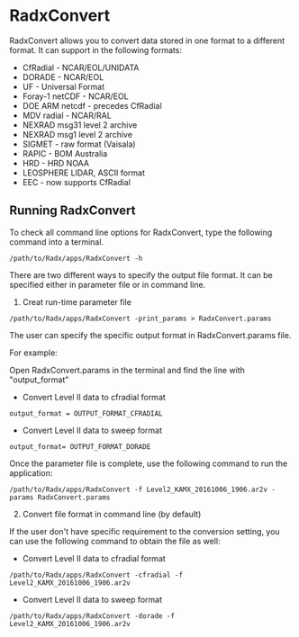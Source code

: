 # RadxConvert

RadxConvert allows you to convert data stored in one format to a different format. It can support in the following formats:
- CfRadial - NCAR/EOL/UNIDATA	
- DORADE - NCAR/EOL	
- UF - Universal Format	
- Foray-1 netCDF - NCAR/EOL	
- DOE ARM netcdf - precedes CfRadial	
- MDV radial - NCAR/RAL	
- NEXRAD msg31 level 2 archive	
- NEXRAD msg1 level 2 archive	
- SIGMET - raw format (Vaisala)	
- RAPIC - BOM Australia	
- HRD - HRD NOAA	
- LEOSPHERE LIDAR, ASCII format	
- EEC - now supports CfRadial	

## Running RadxConvert

To check all command line options for RadxConvert, type the following command into a terminal.

```terminal
/path/to/Radx/apps/RadxConvert -h
```

There are two different ways to specify the output file format. It can be specified either in parameter file or in command line.

1. Creat run-time parameter file 

```terminal
/path/to/Radx/apps/RadxConvert -print_params > RadxConvert.params
```

The user can specify the specific output format in RadxConvert.params file. 

For example:

Open RadxConvert.params in the terminal and find the line with "output_format"

- Convert Level II data to cfradial format

```terminal
output_format = OUTPUT_FORMAT_CFRADIAL
```

- Convert Level II data to sweep format

```terminal
output_format= OUTPUT_FORMAT_DORADE
```

Once the parameter file is complete, use the following command to run the application:

```terminal
/path/to/Radx/apps/RadxConvert -f Level2_KAMX_20161006_1906.ar2v -params RadxConvert.params
```

2. Convert file format in command line (by default)

If the user don't have specific requirement to the conversion setting, you can use the following command to obtain the file as well: 

- Convert Level II data to cfradial format

```terminal
/path/to/Radx/apps/RadxConvert -cfradial -f Level2_KAMX_20161006_1906.ar2v
```

- Convert Level II data to sweep format

```terminal
/path/to/Radx/apps/RadxConvert -dorade -f Level2_KAMX_20161006_1906.ar2v
```


